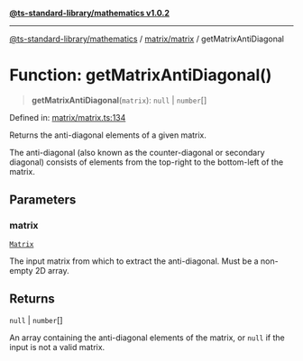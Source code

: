 [**@ts-standard-library/mathematics v1.0.2**](../../../README.md)

***

[@ts-standard-library/mathematics](../../../README.md) / [matrix/matrix](../README.md) / getMatrixAntiDiagonal

# Function: getMatrixAntiDiagonal()

> **getMatrixAntiDiagonal**(`matrix`): `null` \| `number`[]

Defined in: [matrix/matrix.ts:134](https://github.com/gabaudette/ts-stdlib/blob/4a412e6fb273dc9fcab54b84c05921f52dac4b3f/packages/mathematics/src/matrix/matrix.ts#L134)

Returns the anti-diagonal elements of a given matrix.

The anti-diagonal (also known as the counter-diagonal or secondary diagonal) consists of elements from the top-right to the bottom-left of the matrix.

## Parameters

### matrix

[`Matrix`](../type-aliases/Matrix.md)

The input matrix from which to extract the anti-diagonal. Must be a non-empty 2D array.

## Returns

`null` \| `number`[]

An array containing the anti-diagonal elements of the matrix, or `null` if the input is not a valid matrix.
